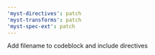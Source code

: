 ```yaml
---
'myst-directives': patch
'myst-transforms': patch
'myst-spec-ext': patch
---
```


Add filename to codeblock and include directives
